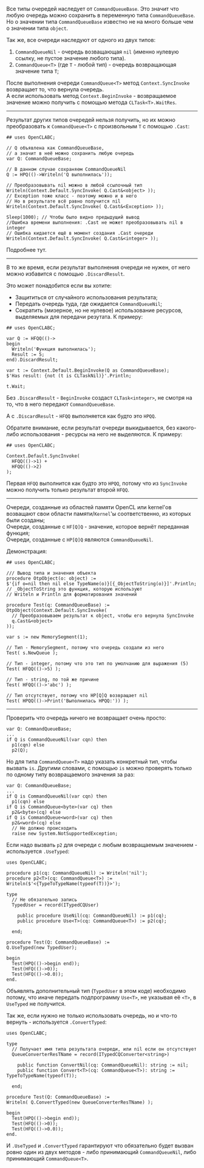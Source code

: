 ﻿


Все типы очередей наследует от `CommandQueueBase`. Это значит что любую очередь можно сохранить в переменную типа `CommandQueueBase`.\
Но о значении типа `CommandQueueBase` известно не на много больше чем о значении типа `object`.

Так же, все очереди наследуют от одного из двух типов:
1. `CommandQueueNil` - очередь возващающая `nil` (именно нулевую ссылку, не пустое значение любого типа).
1. `CommandQueue<T>` (где `T` - любой тип) - очередь возвращающая значение типа `T`;

После выполнения очереди `CommandQueue<T>` метод `Context.SyncInvoke` возвращает то, что вернула очередь.\
А если использовать метод `Context.BeginInvoke` - возвращаемое значение можно получить с помощью метода `CLTask<T>.WaitRes`.

---

Результат других типов очередей нельзя получить, но их можно преобразовать к `CommandQueue<T>` с произвольным `T` с помощью `.Cast`:
```
## uses OpenCLABC;

// Q объявлена как CommandQueueBase,
// а значит в неё можно сохранить любую очередь
var Q: CommandQueueBase;

// В данном случае сохраняем CommandQueueNil
Q := HPQ(()->Writeln('Q выполнилась'));

// Преобразовывать nil можно в любой ссылочный тип
Writeln(Context.Default.SyncInvoke( Q.Cast&<object> ));
// Exception тоже класс - поэтому можно и в него
// Но в результате всё равно получится nil
Writeln(Context.Default.SyncInvoke( Q.Cast&<Exception> ));

Sleep(1000); // Чтобы было видно предыдущий вывод
//Ошибка времени выполнения: .Cast не может преобразовывать nil в integer
// Ошибка кидается ещё в момент создания .Cast очереди
Writeln(Context.Default.SyncInvoke( Q.Cast&<integer> ));
```
Подробнее <a path="../Создание очередей/С кодом для CPU">тут</a>.

---

В то же время, если результат выполнения очереди не нужен,
от него можно избавится с помощью `.DiscardResult`.

Это может понадобится если вы хотите:
- Защититься от случайного использования результата;
- Передать очередь туда, где ожидается `CommandQueueNil`;
- Сократить (мизерное, но не нулевое) использование ресурсов, выделяемых для передачи резутата. К примеру:
```
## uses OpenCLABC;

var Q := HFQQ(()->
begin
  Writeln('Функция выполнилась');
  Result := 5;
end).DiscardResult;

var t := Context.Default.BeginInvoke(Q as CommandQueueBase);
$'Has result: {not (t is CLTaskNil)}'.Println;

t.Wait;
```
Без `.DiscardResult` - `BeginInvoke` создаст `CLTask<integer>`,
не смотря на то, что в него передают `CommandQueueBase`.

А с `.DiscardResult` - `HFQQ` выполняется как будто это `HPQQ`.

Обратите внимание, если результат очереди выкидывается, без
какого-либо использования - ресурсы на него не выделяются. К примеру:
```
## uses OpenCLABC;

Context.Default.SyncInvoke(
  HFQQ(()->1) +
  HFQQ(()->2)
);
```
Первая `HFQQ` выполнится как будто это `HPQQ`, потому что
из `SyncInvoke` можно получить только результат второй `HFQQ`.

---

Очереди, созданные из областей памяти OpenCL или kernel'ов возващают свои области памяти/`Kernel`'ы соответственно, из которых были созданы;\
Очереди, созданные с `HF[Q]Q` - значение, которое вернёт переданная функция;\
Очереди, созданные с `HP[Q]Q` являются `CommandQueueNil`.

Демонстрация:
```
## uses OpenCLABC;

/// Вывод типа и значения объекта
procedure OtpObject(o: object) :=
$'{if o=nil then nil else TypeName(o)}[{_ObjectToString(o)}]'.Println;
// _ObjectToString это функция, которую используют
// Writeln и Println для форматирования значений

procedure Test(q: CommandQueueBase) :=
OtpObject(Context.Default.SyncInvoke(
  // Преобразовываем результат к object, чтобы его вернула SyncInvoke
  q.Cast&<object>
));

var s := new MemorySegment(1);

// Тип - MemorySegment, потому что очередь создали из него
Test( s.NewQueue );

// Тип - integer, потому что это тип по умолчанию для выражения (5)
Test( HFQQ(()->5) );

// Тип - string, по той же причине
Test( HFQQ(()->'abc') );

// Тип отсутствует, потому что HP[Q]Q возвращает nil
Test( HPQQ(()->Print('Выполнилась HPQQ:')) );
```

---

Проверить что очередь ничего не возвращает очень просто:
```
var Q: CommandQueueBase;
...
if Q is CommandQueueNil(var cqn) then
  p1(cqn) else
  p2(Q);
```
Но для типа `CommandQueue<T>` надо указать конкретный тип, чтобы вызвать `is`.
Другими словами, с помощью `is` можно проверять только по одному типу возвращаемого значения за раз:
```
var Q: CommandQueueBase;
...
if Q is CommandQueueNil(var cqn) then
  p1(cqn) else
if Q is CommandQueue<byte>(var cq) then
  p2&<byte>(cq) else
if Q is CommandQueue<word>(var cq) then
  p2&<word>(cq) else
  // Не должно происходить
  raise new System.NotSupportedException;
```
Если надо вызвать `p2` для очереди с любым возвращаемым значением - используется `.UseTyped`:
```
uses OpenCLABC;

procedure p1(cq: CommandQueueNil) := Writeln('nil');
procedure p2<T>(cq: CommandQueue<T>) := Writeln($'<{TypeToTypeName(typeof(T))}>');

type
  // Не обязательно запись
  TypedUser = record(ITypedCQUser)
    
    public procedure UseNil(cq: CommandQueueNil) := p1(cq);
    public procedure Use<T>(cq: CommandQueue<T>) := p2(cq);
    
  end;
  
procedure Test(Q: CommandQueueBase) :=
Q.UseTyped(new TypedUser);

begin
  Test(HPQ(()->begin end));
  Test(HFQ(()->0));
  Test(HFQ(()->0.0));
end.
```
Объявлять дополнительный тип (`TypedUser` в этом коде) необходимо потому, что иначе
передать подпрограмму `Use<T>`, не указывая её `<T>`, в `UseTyped` не получится.

Так же, если нужно не только использовать очередь, но и что-то вернуть - используется `.ConvertTyped`:
```
uses OpenCLABC;

type
  // Получает имя типа результата очереди, или nil если он отсутствует
  QueueConverterResTName = record(ITypedCQConverter<string>)
    
    public function ConvertNil(cq: CommandQueueNil): string := nil;
    public function Convert<T>(cq: CommandQueue<T>): string := TypeToTypeName(typeof(T));
    
  end;
  
procedure Test(Q: CommandQueueBase) :=
Writeln( Q.ConvertTyped(new QueueConverterResTName) );

begin
  Test(HPQ(()->begin end));
  Test(HFQ(()->0));
  Test(HFQ(()->0.0));
end.
```
И `.UseTyped` и `.ConvertTyped` гарантируют что обязательно будет вызван ровно один
из двух методов - либо принимающий `CommandQueueNil`, либо принимающий `CommandQueue<T>`.


